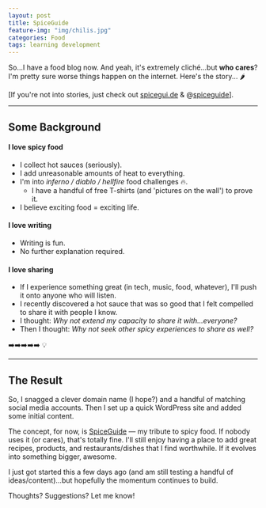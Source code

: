 ```yaml
---
layout: post
title: SpiceGuide
feature-img: "img/chilis.jpg"
categories: Food
tags: learning development
---
```

So...I have a food blog now. And yeah, it's extremely cliché...but **who cares**? I'm pretty sure worse things happen on the internet. Here's the story... 🌶

[If you're not into stories, just check out [spicegui.de](http://spicegui.de) &amp; @[spiceguide](http://instagram.com/spiceguide)].

---

## Some Background

#### I love spicy food

- I collect hot sauces (seriously).
- I add unreasonable amounts of heat to everything.
- I'm into _inferno / diablo / hellfire_ food challenges :fire:.
    - I have a handful of free T-shirts (and 'pictures on the wall') to prove it.
- I believe exciting food = exciting life.

#### I love writing

- Writing is fun.
- No further explanation required.

#### I love sharing

- If I experience something great (in tech, music, food, whatever), I'll push it onto anyone who will listen.
- I recently discovered a hot sauce that was so good that I felt compelled to share it with people I know.
- I thought: _Why not extend my capacity to share it with...everyone?_ 
- Then I thought: _Why not seek other spicy experiences to share as well?_ 

:arrow_right::arrow_right::arrow_right::arrow_right::arrow_right: :bulb:

---

## The Result

So, I snagged a clever domain name (I hope?) and a handful of matching social media accounts. Then I set up a quick WordPress site and added some initial content.

The concept, for now, is [SpiceGuide](http://spicegui.de) &mdash; my tribute to spicy food. If nobody uses it (or cares), that's totally fine. I'll still enjoy having a place to add great recipes, products, and restaurants/dishes that I find worthwhile. If it evolves into something bigger, awesome.

I just got started this a few days ago (and am still testing a handful of ideas/content)...but hopefully the momentum continues to build.

Thoughts? Suggestions? Let me know!